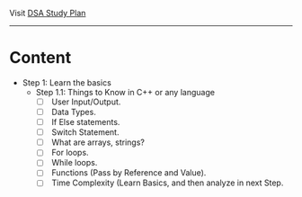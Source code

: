 Visit [DSA Study Plan](https://yukidaruma905.github.io/DSA_Study_Plan/)

---

# Content

- Step 1: Learn the basics
  - Step 1.1: Things to Know in C++ or any language
    - [ ]  User Input/Output.
    - [ ]  Data Types.
    - [ ]  If Else statements.
    - [ ]  Switch Statement.
    - [ ]  What are arrays, strings?
    - [ ]  For loops.
    - [ ]  While loops.
    - [ ]  Functions (Pass by Reference and Value).
    - [ ]  Time Complexity (Learn Basics, and then analyze in next Step.